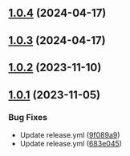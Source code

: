 ## [1.0.4](https://github.com/TyArndt/Test/compare/v1.0.3...v1.0.4) (2024-04-17)



## [1.0.3](https://github.com/TyArndt/Test/compare/v1.0.2...v1.0.3) (2024-04-17)



## [1.0.2](https://github.com/TyArndt/Test/compare/v1.0.1...v1.0.2) (2023-11-10)



## [1.0.1](https://github.com/TyArndt/Test/compare/683e045a39d2ab3e346681ad71e1f3cb2565cf0a...v1.0.1) (2023-11-05)


### Bug Fixes

* Update release.yml ([9f089a9](https://github.com/TyArndt/Test/commit/9f089a93c1d4f66041968c899e03b5dd6b14e33b))
* Update release.yml ([683e045](https://github.com/TyArndt/Test/commit/683e045a39d2ab3e346681ad71e1f3cb2565cf0a))



